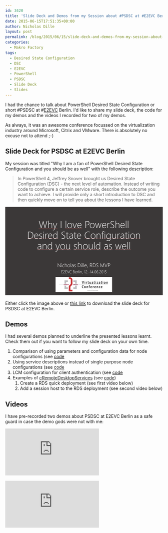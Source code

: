 ```yaml
---
id: 3420
title: 'Slide Deck and Demos from my Session about #PSDSC at #E2EVC Berlin'
date: 2015-06-15T17:51:35+00:00
author: Nicholas Dille
layout: post
permalink: /blog/2015/06/15/slide-deck-and-demos-from-my-session-about-psdsc-at-e2evc-berlin/
categories:
  - Makro Factory
tags:
  - Desired State Configuration
  - DSC
  - E2EVC
  - PowerShell
  - PSDSC
  - Slide Deck
  - Slides
---
```

I had the chance to talk about PowerShell Desired State Configuration or short #PSDSC at #[E2EVC](http://www.e2evc.com) Berlin. I'd like to share my slide deck, the code for my demos and the videos I recorded for two of my demos.

<!--more-->

As always, it was an awesome conference focussed on the virtualization industry around Microsoft, Citrix and VMware. There is absolutely no excuse not to attend ;-)

## Slide Deck for PSDSC at E2EVC Berlin

My session was titled "Why I am a fan of PowerShell Desired State Configuration and you should be as well" with the following description:

> In PowerShell 4, Jeffrey Snover brought us Desired State Configuration (DSC) - the next level of automation. Instead of writing code to configure a certain service role, describe the outcome you want to achieve. I will provide only a short introduction to DSC and then quickly move on to tell you about the lessons I have learned.

[![First slide of presentation](/assets/2015/06/Why-I-am-a-fan-of-PSDSC-and-you-should-be-as-well.png)](/assets/2015/06/2015-06-12-E2EVC-Why-I-love-DSC-and-you-should-as-well-with-Video-Links.pdf)

Either click the image above or [this link](/assets/2015/06/2015-06-12-E2EVC-Why-I-love-DSC-and-you-should-as-well-with-Video-Links.pdf) to download the slide deck for PSDSC at E2EVC Berlin.

## Demos

I had several demos planned to underline the presented lessons learnt. Check them out if you want to follow my slide deck on your own time.

  1. Comparison of using parameters and configuration data for node configurations (see [code](https://github.com/nicholasdille/Sessions/tree/master/2015-06-14%20PSDSC%20%40%20E2EVC%20Berlin/ConfigData)
  2. Using service descriptions instead of single purpose node configurations (see [code](https://github.com/nicholasdille/Sessions/tree/master/2015-06-14%20PSDSC%20%40%20E2EVC%20Berlin/Service)
  3. LCM configuration for client authentication (see [code](https://github.com/nicholasdille/Sessions/tree/master/2015-06-14%20PSDSC%20%40%20E2EVC%20Berlin/ClientAuth)
  4. Examples of [cRemoteDesktopServices](https://github.com/nicholasdille/DSCResources) (see [code](https://github.com/nicholasdille/Sessions/tree/master/2015-06-14%20PSDSC%20%40%20E2EVC%20Berlin/RDS)) 
      1. Create a RDS quick deployment (see first video below)
      2. Add a session host to the RDS deployment (see second video below)

## Videos

I have pre-recorded two demos about PSDSC at E2EVC Berlin as a safe guard in case the demo gods were not with me:

<p><iframe src="https://www.youtube.com/embed/6MMvlQ9JiUc?feature=oembed" frameborder="0" allowfullscreen></iframe></p>
<p><iframe src="https://www.youtube.com/embed/wPqMS2PdkJk?feature=oembed" frameborder="0" allowfullscreen></iframe></p>
